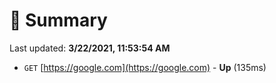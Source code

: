 # 📖 Summary
Last updated: **3/22/2021, 11:53:54 AM**

- `GET` [https://google.com](https://google.com) - **Up** (135ms)
